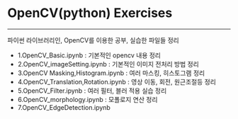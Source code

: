 #  OpenCV(python) Exercises
---
파이썬 라이브러리인, OpenCV를 이용한 공부, 실습한 파일들 정리

- 1.OpenCV_Basic.ipynb : 기본적인 opencv 내용 정리
- 2.OpenCV_imageSetting.ipynb : 기본적인 이미지 전처리 방법 정리
- 3.OpenCV Masking,Histogram.ipynb : 여러 마스킹, 히스토그램 정리
- 4.OpenCV_Translation,Rotation.ipynb : 영상 이동, 회전, 원근조절등 정리
- 5.OpenCV_Filter.ipynb : 여러 필터, 블러 적용 실습 정리
- 6.OpenCV_morphology.ipynb : 모폴로지 연산 정리
- 7.OpenCV_EdgeDetection.ipynb 
